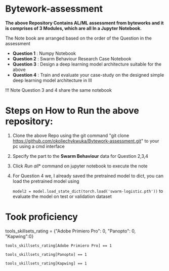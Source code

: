# Bytework-assessment

**The above Repository Contains AL/ML assessment from byteworks and it is comprises of 3 Modules, which are all In a Jupyter Notebook.**

The Note book are arranged based on the order of the Question in the assessment

* **Question 1** : Numpy Notebook
* **Question 2** : Swarm Behaviour Research Case Notebook
* **Question 3** :   Design a deep learning model architecture suitable for the above
*  **Question 4** : Train and evaluate your case-study on the designed simple deep learning model architecture in III

!!! Note Question 3 and 4 share the same notebook

# Steps on How to Run the above repository:

1. Clone the above Repo using the git command "git clone https://github.com/okoliechykwuka/Bytework-assessment.git" to your pc using a cmd interface
2. Specify the part to the **Swarm Behaviour** data for Question 2,3,4
3. Click *Run all** command on jupyter notebook to execute the note
4. For Question 4 we, I already saved the pretrained model to dict, you can load the pretrained model using 

   `model2 = model.load_state_dict(torch.load('swarm-logistic.pth'))` to evaluate the model on test or validation dataset

# Took proficiency

tools_skillsets_rating = {"Adobe Primiero Pro": 0, "Panopto": 0, "Kapwing":0}

`tools_skillsets_rating[Adobe Primiero Pro] == 1`

`tools_skillsets_rating[Panopto] == 1`

`tools_skillsets_rating[Kapwing] == 1`

